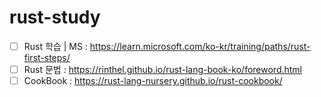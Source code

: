 # rust-study
- [ ] Rust 학습 | MS : https://learn.microsoft.com/ko-kr/training/paths/rust-first-steps/
- [ ] Rust 문법 : https://rinthel.github.io/rust-lang-book-ko/foreword.html
- [ ] CookBook : https://rust-lang-nursery.github.io/rust-cookbook/